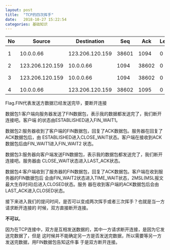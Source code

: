 ```yaml
---
layout: post
title:  "TCP的四次挥手"
date:   2018-10-27 15:22:54
categories: 基础知识
---
```


No |Source         |   Destination   | Seq   | Ack  | Len  | Flag     |
-- |---------------|-----------------|-------|------|------|----------|
1  |10.0.0.66	   | 123.206.120.159 | 38601 |1094  | 0    | FIN，ACK |
2  |123.206.120.159| 10.0.0.66       | 1094  |38602 | 0    | ACK      |
3  |123.206.120.159| 10.0.0.66       | 1094  |38602 | 0    | FIN，ACK |
4  |10.0.0.66	   | 123.206.120.159 | 38602 |1095  | 0    | ACK      |

Flag.FIN代表发送方数据已经发送完毕，要断开连接

数据包1:客户端向服务器发送了FIN数据包，表示我的数据都发送完了，我们断开连接吧。客户端
的状态由ESTABLISHED进入FIN_WAIT1。

数据包2:服务器收到了客户端的FIN数据包，回复了ACK数据包。服务器在回复了ACK数据包后，由
ESTABLISHED进入CLOSE_WAIT状态。客户端在接收到ACK数据包后由FIN_WAIT1进入FIN_WAIT2
状态。

数据包3:服务器向客户端发送FIN数据包，表示我的数据包都发送完了，我们断开连接吧。服务器由
CLOSE_WAIT状态进入LAST_ACK状态。

数据包4:客户端收到了服务器的FIN数据包，回复了ACK数据包。客户端在收到服务器的FIN数据包后
会由FIN_WAIT2状态进入TIME_WAIT状态，2MSL(MSL报文最大生存时间)后进入CLOSED状态。服务
器在收到客户端的ACK数据包后会由LAST_ACK进入CLOSED状态。

接下来进入我们的提问时间，是否可以变成两次挥手或者三次挥手？也就是当一方请求断开连接的
时候，双方直接断开连接。

**不可以**。

因为在TCP连接中，双方是互相发送数据的，其中一方请求断开连接，是因为它发送完数据了，但是
这时候并不能确定另一方是否发送完数据，所以需要等另一方发送完数据，用FIN数据包告知这件事
于是双方断开连接。